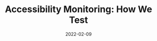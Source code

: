 ---
date: 2022-02-09
draft: true
publisher: govuk
tags:
  - accessibility
  - testing
target_url: https://www.gov.uk/guidance/accessibility-monitoring-how-we-test
title: "Accessibility Monitoring: How We Test"
---